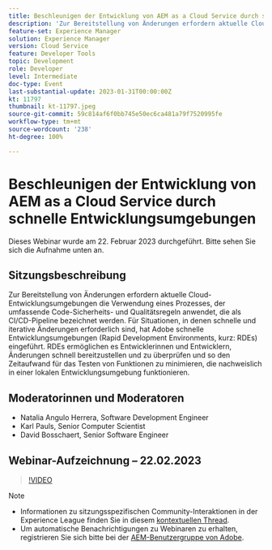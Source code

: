 ```yaml
---
title: Beschleunigen der Entwicklung von AEM as a Cloud Service durch schnelle Entwicklungsumgebungen
description: 'Zur Bereitstellung von Änderungen erfordern aktuelle Cloud-Entwicklungsumgebungen die Verwendung eines Prozesses, der umfassende Code-Sicherheits- und Qualitätsregeln anwendet, die als CI/CD-Pipeline bezeichnet werden. Für Situationen, in denen schnelle und iterative Änderungen erforderlich sind, hat Adobe schnelle Entwicklungsumgebungen (Rapid Development Environments, kurz: RDEs) eingeführt. RDEs ermöglichen es Entwicklerinnen und Entwicklern, Änderungen schnell bereitzustellen und zu überprüfen. So wird der Zeitaufwand für das Testen von Funktionen, die nachweislich in einer lokalen Entwicklungsumgebung funktionieren, minimiert.'
feature-set: Experience Manager
solution: Experience Manager
version: Cloud Service
feature: Developer Tools
topic: Development
role: Developer
level: Intermediate
doc-type: Event
last-substantial-update: 2023-01-31T00:00:00Z
kt: 11797
thumbnail: kt-11797.jpeg
source-git-commit: 59c814af6f0bb745e50ec6ca481a79f7520995fe
workflow-type: tm+mt
source-wordcount: '238'
ht-degree: 100%

---
```


# Beschleunigen der Entwicklung von AEM as a Cloud Service durch schnelle Entwicklungsumgebungen

Dieses Webinar wurde am 22. Februar 2023 durchgeführt. Bitte sehen Sie sich die Aufnahme unten an.

## Sitzungsbeschreibung

Zur Bereitstellung von Änderungen erfordern aktuelle Cloud-Entwicklungsumgebungen die Verwendung eines Prozesses, der umfassende Code-Sicherheits- und Qualitätsregeln anwendet, die als CI/CD-Pipeline bezeichnet werden. Für Situationen, in denen schnelle und iterative Änderungen erforderlich sind, hat Adobe schnelle Entwicklungsumgebungen (Rapid Development Environments, kurz: RDEs) eingeführt.
RDEs ermöglichen es Entwicklerinnen und Entwicklern, Änderungen schnell bereitzustellen und zu überprüfen und so den Zeitaufwand für das Testen von Funktionen zu minimieren, die nachweislich in einer lokalen Entwicklungsumgebung funktionieren.

## Moderatorinnen und Moderatoren

* Natalia Angulo Herrera, Software Development Engineer
* Karl Pauls, Senior Computer Scientist
* David Bosschaert, Senior Software Engineer

## Webinar-Aufzeichnung – 22.02.2023

>[!VIDEO](https://video.tv.adobe.com/v/3415876)

>[!NOTE]
>
>* Informationen zu sitzungsspezifischen Community-Interaktionen in der Experience League finden Sie in diesem [kontextuellen Thread](http://bit.ly/3x1Cl8x).
>* Um automatische Benachrichtigungen zu Webinaren zu erhalten, registrieren Sie sich bitte bei der [AEM-Benutzergruppe von Adobe](https://aem-augs.adobe.com/).

